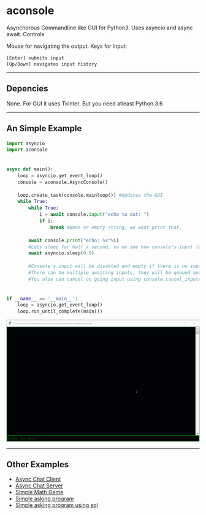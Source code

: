 # aconsole

Asynchorous Commandline like GUI for Python3. Uses asyncio and async await.
Controls

Mouse for navigating the output.
Keys for input:

    [Enter] submits input
    [Up/Down] navigates input history
<hr>

## Depencies

None. For GUI it uses Tkinter. But you need atleast Python 3.6
<hr>

## An Simple Example

```py
import asyncio
import aconsole


async def main():
    loop = asyncio.get_event_loop()
    console = aconsole.AsyncConsole()

    loop.create_task(console.mainloop()) #Updates the GUI
    while True:
        while True:
            i = await console.input("echo to out: ")
            if i:
                break #None or empty string, we wont print that.
            
        await console.print("echo: %s"%i)
        #Lets sleep for half a second, so we see how console's input looks when there is no on going inputs.
        await asyncio.sleep(0.5) 
        
        #Console's input will be disabled and empty if there is no inputs requested.
        #There can be multiple awaiting inputs, they will be queued and processed in order.
        #You also can cancel on going input using console.cancel_input().


if __name__ == '__main__':
    loop = asyncio.get_event_loop()
    loop.run_until_complete(main())
```

![image](https://raw.githubusercontent.com/theMINAD/aconsole/master/examples/images/echo.gif)
<hr>

## Other Examples
 * [Async Chat Client](https://github.com/theMINAD/aconsole/blob/master/examples/chat_client.py)
 * [Async Chat Server](https://github.com/theMINAD/aconsole/blob/master/examples/chat_server.py)
 * [Simple Math Game](https://github.com/theMINAD/aconsole/blob/master/examples/game.py)
 * [Simple asking program](https://github.com/theMINAD/aconsole/blob/master/examples/asking.py)
 * [Simple asking program using sql](https://github.com/theMINAD/aconsole/blob/master/examples/asking_sql.py)